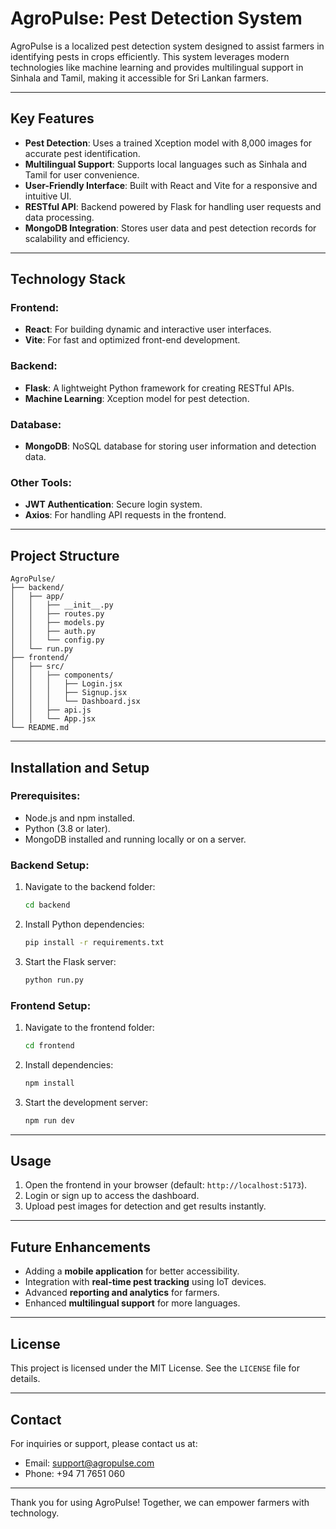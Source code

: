 # AgroPulse: Pest Detection System

AgroPulse is a localized pest detection system designed to assist farmers in identifying pests in crops efficiently. This system leverages modern technologies like machine learning and provides multilingual support in Sinhala and Tamil, making it accessible for Sri Lankan farmers. 

---

## Key Features
- **Pest Detection**: Uses a trained Xception model with 8,000 images for accurate pest identification.
- **Multilingual Support**: Supports local languages such as Sinhala and Tamil for user convenience.
- **User-Friendly Interface**: Built with React and Vite for a responsive and intuitive UI.
- **RESTful API**: Backend powered by Flask for handling user requests and data processing.
- **MongoDB Integration**: Stores user data and pest detection records for scalability and efficiency.

---

## Technology Stack

### Frontend:
- **React**: For building dynamic and interactive user interfaces.
- **Vite**: For fast and optimized front-end development.

### Backend:
- **Flask**: A lightweight Python framework for creating RESTful APIs.
- **Machine Learning**: Xception model for pest detection.

### Database:
- **MongoDB**: NoSQL database for storing user information and detection data.

### Other Tools:
- **JWT Authentication**: Secure login system.
- **Axios**: For handling API requests in the frontend.

---

## Project Structure
```
AgroPulse/
├── backend/
│   ├── app/
│   │   ├── __init__.py
│   │   ├── routes.py
│   │   ├── models.py
│   │   ├── auth.py
│   │   └── config.py
│   └── run.py
├── frontend/
│   ├── src/
│   │   ├── components/
│   │   │   ├── Login.jsx
│   │   │   ├── Signup.jsx
│   │   │   └── Dashboard.jsx
│   │   ├── api.js
│   │   └── App.jsx
└── README.md
```

---

## Installation and Setup

### Prerequisites:
- Node.js and npm installed.
- Python (3.8 or later).
- MongoDB installed and running locally or on a server.

### Backend Setup:
1. Navigate to the backend folder:
   ```bash
   cd backend
   ```
2. Install Python dependencies:
   ```bash
   pip install -r requirements.txt
   ```
3. Start the Flask server:
   ```bash
   python run.py
   ```

### Frontend Setup:
1. Navigate to the frontend folder:
   ```bash
   cd frontend
   ```
2. Install dependencies:
   ```bash
   npm install
   ```
3. Start the development server:
   ```bash
   npm run dev
   ```

---

## Usage
1. Open the frontend in your browser (default: `http://localhost:5173`).
2. Login or sign up to access the dashboard.
3. Upload pest images for detection and get results instantly.

---

## Future Enhancements
- Adding a **mobile application** for better accessibility.
- Integration with **real-time pest tracking** using IoT devices.
- Advanced **reporting and analytics** for farmers.
- Enhanced **multilingual support** for more languages.

---

## License
This project is licensed under the MIT License. See the `LICENSE` file for details.

---

## Contact
For inquiries or support, please contact us at:
- Email: support@agropulse.com
- Phone: +94 71 7651 060

---

Thank you for using AgroPulse! Together, we can empower farmers with technology.
